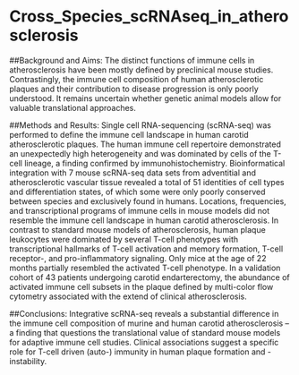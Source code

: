 # Cross_Species_scRNAseq_in_atherosclerosis

##Background and Aims:
The distinct functions of immune cells in atherosclerosis have been mostly defined by preclinical mouse studies. Contrastingly, the immune cell composition of human atherosclerotic plaques and their contribution to disease progression is only poorly understood. It remains uncertain whether genetic animal models allow for valuable translational approaches.

##Methods and Results:
Single cell RNA-sequencing (scRNA-seq) was performed to define the immune cell landscape in human carotid atherosclerotic plaques. The human immune cell repertoire demonstrated an unexpectedly high heterogeneity and was dominated by cells of the T-cell lineage, a finding confirmed by immunohistochemistry. Bioinformatical integration with 7 mouse scRNA-seq data sets from adventitial and atherosclerotic vascular tissue revealed a total of 51 identities of cell types and differentiation states, of which some were only poorly conserved between species and exclusively found in humans. Locations, frequencies, and transcriptional programs of immune cells in mouse models did not resemble the immune cell landscape in human carotid atherosclerosis. In contrast to standard mouse models of atherosclerosis, human plaque leukocytes were dominated by several T-cell phenotypes with transcriptional hallmarks of T-cell activation and memory formation, T-cell receptor-, and pro-inflammatory signaling. Only mice at the age of 22 months partially resembled the activated T-cell phenotype. In a validation cohort of 43 patients undergoing carotid endarterectomy, the abundance of activated immune cell subsets in the plaque defined by multi-color flow cytometry associated with the extend of clinical atherosclerosis.

##Conclusions: 
Integrative scRNA-seq reveals a substantial difference in the immune cell composition of murine and human carotid atherosclerosis – a finding that questions the translational value of standard mouse models for adaptive immune cell studies. Clinical associations suggest a specific role for T-cell driven (auto-) immunity in human plaque formation and -instability.

